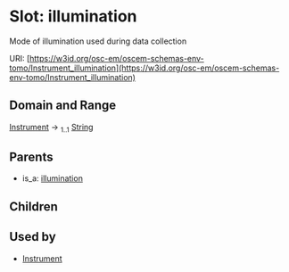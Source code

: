 
# Slot: illumination

Mode of illumination used during data collection

URI: [https://w3id.org/osc-em/oscem-schemas-env-tomo/Instrument_illumination](https://w3id.org/osc-em/oscem-schemas-env-tomo/Instrument_illumination)


## Domain and Range

[Instrument](Instrument.md) &#8594;  <sub>1..1</sub> [String](types/String.md)

## Parents

 *  is_a: [illumination](illumination.md)

## Children


## Used by

 * [Instrument](Instrument.md)
